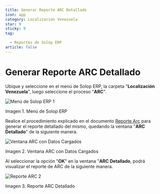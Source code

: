 ```yaml
---
title: Generar Reporte ARC Detallado
icon: app
category: Localización Venezuela
star: 9
sticky: 9
tag:

  - Reportes de Solop ERP
article: false
---
```


**Generar Reporte ARC Detallado**
=================================

Ubique y seleccione en el menú de Solop ERP, la carpeta "**Localización Venezuela**", luego seleccione el proceso "**ARC**".

![Menú de Solop ERP 1](/assets/img/docs/lve/report/arc-report/resources/menu-arc2.png)

Imagen 1. Menú de Solop ERP

Realice el procedimiento explicado en el documento [Reporte Arc](arc-report.md) para generar el reporte detallado del mismo, quedando la ventana "**ARC Detallado**" de la siguiente manera.

![Ventana ARC con Datos Cargados](/assets/img/docs/lve/report/arc-report/resources/vent-arc2.png)

Imagen 2. Ventana ARC con Datos Cargados

Al seleccionar la opción "**OK**" en la ventana "**ARC Detallado**, podrá visualizar el reporte de ARC de la siguiente manera.

![Reporte ARC 2](/assets/img/docs/lve/report/arc-report/resources/resultado2.png)

Imagen 3. Reporte ARC Detallado
